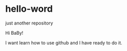 # hello-word
just another repository

Hi BaBy!

I want learn how to use github and I have ready to do it.
